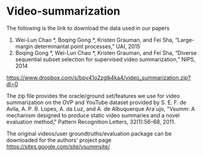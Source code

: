 # Video-summarization

The following is the link to download the data used in our papers

1) Wei-Lun Chao *, Boqing Gong *, Kristen Grauman, and Fei Sha, “Large-margin determinantal point processes,” UAI, 2015
2) Boqing Gong *, Wei-Lun Chao *, Kristen Grauman, and Fei Sha, “Diverse sequential subset selection for supervised video summarization,” NIPS, 2014

https://www.dropbox.com/s/bpy41o2zglk4ka4/video_summarization.zip?dl=0

The zip file provides the oracle/ground set/features we use for video summarization on the OVP and YouTube dataset provided by
S. E. F. de Avila, A. P. B. Lopes, A. da Luz, and A. de Albuquerque Ara´ujo, "Vsumm: A mechanism designed to produce static
video summaries and a novel evaluation method," Pattern Recognition Letters, 32(1):56–68, 2011.

The original videos/user groundtruths/evaluation package can be downloaded for the authors' project page
https://sites.google.com/site/vsummsite/
